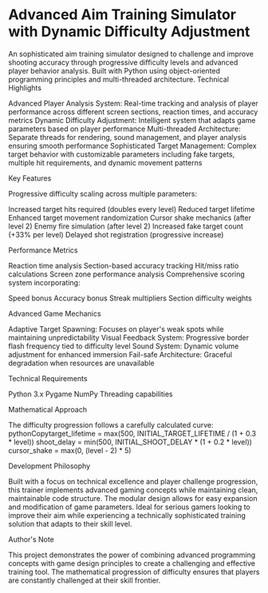 # Advanced Aim Training Simulator with Dynamic Difficulty Adjustment
An sophisticated aim training simulator designed to challenge and improve shooting accuracy through progressive difficulty levels and advanced player behavior analysis. Built with Python using object-oriented programming principles and multi-threaded architecture.
Technical Highlights

Advanced Player Analysis System: Real-time tracking and analysis of player performance across different screen sections, reaction times, and accuracy metrics
Dynamic Difficulty Adjustment: Intelligent system that adapts game parameters based on player performance
Multi-threaded Architecture: Separate threads for rendering, sound management, and player analysis ensuring smooth performance
Sophisticated Target Management: Complex target behavior with customizable parameters including fake targets, multiple hit requirements, and dynamic movement patterns

Key Features

Progressive difficulty scaling across multiple parameters:

Increased target hits required (doubles every level)
Reduced target lifetime
Enhanced target movement randomization
Cursor shake mechanics (after level 2)
Enemy fire simulation (after level 2)
Increased fake target count (+33% per level)
Delayed shot registration (progressive increase)



Performance Metrics

Reaction time analysis
Section-based accuracy tracking
Hit/miss ratio calculations
Screen zone performance analysis
Comprehensive scoring system incorporating:

Speed bonus
Accuracy bonus
Streak multipliers
Section difficulty weights



Advanced Game Mechanics

Adaptive Target Spawning: Focuses on player's weak spots while maintaining unpredictability
Visual Feedback System: Progressive border flash frequency tied to difficulty level
Sound System: Dynamic volume adjustment for enhanced immersion
Fail-safe Architecture: Graceful degradation when resources are unavailable

Technical Requirements

Python 3.x
Pygame
NumPy
Threading capabilities

Mathematical Approach

The difficulty progression follows a carefully calculated curve:
pythonCopytarget_lifetime = max(500, INITIAL_TARGET_LIFETIME / (1 + 0.3 * level))
shoot_delay = min(500, INITIAL_SHOOT_DELAY * (1 + 0.2 * level))
cursor_shake = max(0, (level - 2) * 5)

Development Philosophy

Built with a focus on technical excellence and player challenge progression, this trainer implements advanced gaming concepts while maintaining clean, maintainable code structure. The modular design allows for easy expansion and modification of game parameters.
Ideal for serious gamers looking to improve their aim while experiencing a technically sophisticated training solution that adapts to their skill level.

Author's Note

This project demonstrates the power of combining advanced programming concepts with game design principles to create a challenging and effective training tool. The mathematical progression of difficulty ensures that players are constantly challenged at their skill frontier.
